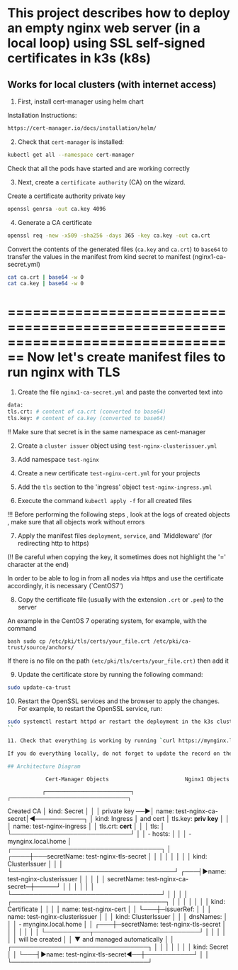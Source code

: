 # This project describes how to deploy an empty nginx web server (in a local loop) using SSL self-signed certificates in k3s (k8s)
## Works for local clusters (with internet access)

1. First, install cert-manager using helm chart

Installation Instructions:
```bash
https://cert-manager.io/docs/installation/helm/
```

2. Check that `cert-manager` is installed:

```bash
kubectl get all --namespace cert-manager
```

Check that all the pods have started and are working correctly

3. Next, create a `certificate authority` (CA) on the wizard.

Create a certificate authority private key

```bash
openssl genrsa -out ca.key 4096
```

4. Generate a CA certificate

```bash
openssl req -new -x509 -sha256 -days 365 -key ca.key -out ca.crt
```
Convert the contents of the generated files (`ca.key` and `ca.crt`) to `base64` to transfer the values in the manifest from kind secret to manifest (nginx1-ca-secret.yml)

```bash
cat ca.crt | base64 -w 0
cat ca.key | base64 -w 0
```

================================================================================
Now let's create manifest files to run nginx with TLS
================================================================================

1. Create the file `nginx1-ca-secret.yml` and paste the converted text into


```bash
data:
tls.crt: # content of ca.crt (converted to base64)
tls.key: # content of ca.key (converted to base64)
```

!! Make sure that secret is in the same namespace as cent-manager

2. Create a `cluster issuer` object using `test-nginx-clusterissuer.yml`

3. Add namespace `test-nginx`

4. Create a new certificate `test-nginx-cert.yml` for your projects
5. Add the `tls` section to the 'ingress' object `test-nginx-ingress.yml`
6. Execute the command `kubectl apply -f` for all created files

!!! Before performing the following steps , look at the logs of created objects , make sure that all objects work without errors

7. Apply the manifest files `deployment`, `service`, and `Middleware' (for redirecting http to https)

(!! Be careful when copying the key, it sometimes does not highlight the '=' character at the end)

In order to be able to log in from all nodes via https and use the certificate accordingly, it is necessary (`CentOS7')

8. Copy the certificate file (usually with the extension `.crt` or `.pem`) to the server

An example in the CentOS 7 operating system, for example, with the command

``bash
sudo cp /etc/pki/tls/certs/your_file.crt /etc/pki/ca-trust/source/anchors/
``

If there is no file on the path `(etc/pki/tls/certs/your_file.crt)` then add it

9. Update the certificate store by running the following command:

```bash
sudo update-ca-trust
```

10. Restart the OpenSSL services and the browser to apply the changes. For example, to restart the OpenSSL service, run:

```bash
sudo systemctl restart httpd or restart the deployment in the k3s cluster
``

11. Check that everything is working by running `curl https://mynginx.local.home `

If you do everything locally, do not forget to update the record on the local `DNS` or `/etc/hosts`

## Architecture Diagram

```
                Cert-Manager Objects                        Nginx1 Objects

               ┌───────────────────────────┐                    ┌─────────────────────────────────────┐
Created CA     │ kind: Secret              │                    │                                     │
private key ──►│ name: test-nginx-ca-secret│◄───────────┐       │ kind: Ingress                       │
and cert       │ tls.key: **priv key**     │         	│       │ name: test-nginx-ingress            │
               │ tls.crt: **cert**         │         	│       │ tls:                                │
               └───────────────────────────┘        	│       │   - hosts:                          │
                                                        │       │     - mynginx.local.home            │
               ┌──────────────────────────────────┐     │  ┌────┼───secretName: test-nginx-tls-secret │
               │                                  │     │  │    │                                     │
               │ kind: ClusterIssuer              │     │  │    └─────────────────────────────────────┘
           ┌───┤►name: test-nginx-clusterissuer   │     │  │
           │   │ secretName: test-nginx-ca-secret─┼─────┘  │
           │   │                                  │        │
           │   └──────────────────────────────────┘        │
           │                                          	   │
           │   ┌───────────────────────────────────┐       │
           │   │                                   │   	   │
           │   │ kind: Certificate                 │       │
           │   │ name: test-nginx-cert             │       │
           └───┼─issuerRef:                        │       │
               │   name: test-nginx-clusterissuer  │       │
               │   kind: ClusterIssuer             │       │
               │ dnsNames:                         │       │
               │   - mynginx.local.home            │       │
           ┌───┼─secretName: test-nginx-tls-secret │       │
           │   │                                   │       │
           │   └──────────┬────────────────────────┘       │
           │              │                                │
           │              │ will be created                │
           │              ▼ and managed automatically      │
           │   ┌───────────────────────────────┐           │
           │   │                               │           │
           │   │ kind: Secret                  │           │
           └───┤►name: test-nginx-tls-secret◄──┼───────────┘
               │                               │
               └───────────────────────────────┘
```

